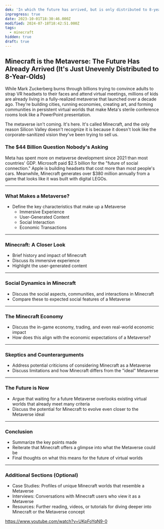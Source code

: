 ```yaml
---
dek: 'In which the future has arrived, but is only distributed to 8-year-olds'
inprogress: true
date: 2023-10-01T18:30:46.000Z
modified: 2024-07-18T18:42:51.000Z
tags:
  - minecraft
hidden: true
draft: true
---
```

## Minecraft is the Metaverse: The Future Has Already Arrived (It's Just Unevenly Distributed to 8-Year-Olds)

While Mark Zuckerberg burns through billions trying to convince adults to strap VR headsets to their faces and attend virtual meetings, millions of kids are already living in a fully-realized metaverse that launched over a decade ago. They're building cities, running economies, creating art, and forming communities in persistent virtual worlds that make Meta's sterile conference rooms look like a PowerPoint presentation.

The metaverse isn't coming. It's here. It's called Minecraft, and the only reason Silicon Valley doesn't recognize it is because it doesn't look like the corporate-sanitized vision they've been trying to sell us.

### The $44 Billion Question Nobody's Asking

Meta has spent more on metaverse development since 2021 than most countries' GDP. Microsoft paid $2.5 billion for the "future of social connection." Apple is building headsets that cost more than most people's cars. Meanwhile, Minecraft generates over $380 million annually from a game that looks like it was built with digital LEGOs.

---

### What Makes a Metaverse?

- Define the key characteristics that make up a Metaverse
    - Immersive Experience
    - User-Generated Content
    - Social Interaction
    - Economic Transactions

---

### Minecraft: A Closer Look

- Brief history and impact of Minecraft
- Discuss its immersive experience
- Highlight the user-generated content

---

### Social Dynamics in Minecraft

- Discuss the social aspects, communities, and interactions in Minecraft
- Compare these to expected social features of a Metaverse

---

### The Minecraft Economy

- Discuss the in-game economy, trading, and even real-world economic impact
- How does this align with the economic expectations of a Metaverse?

---

### Skeptics and Counterarguments

- Address potential criticisms of considering Minecraft as a Metaverse
- Discuss limitations and how Minecraft differs from the "ideal" Metaverse

---

### The Future is Now

- Argue that waiting for a future Metaverse overlooks existing virtual worlds that already meet many criteria
- Discuss the potential for Minecraft to evolve even closer to the Metaverse ideal

---

### Conclusion

- Summarize the key points made
- Reiterate that Minecraft offers a glimpse into what the Metaverse could be
- Final thoughts on what this means for the future of virtual worlds

---

### Additional Sections (Optional)

- Case Studies: Profiles of unique Minecraft worlds that resemble a Metaverse
- Interviews: Conversations with Minecraft users who view it as a Metaverse
- Resources: Further reading, videos, or tutorials for diving deeper into Minecraft or the Metaverse concept

<https://www.youtube.com/watch?v=UKpFoYqN9-0>

